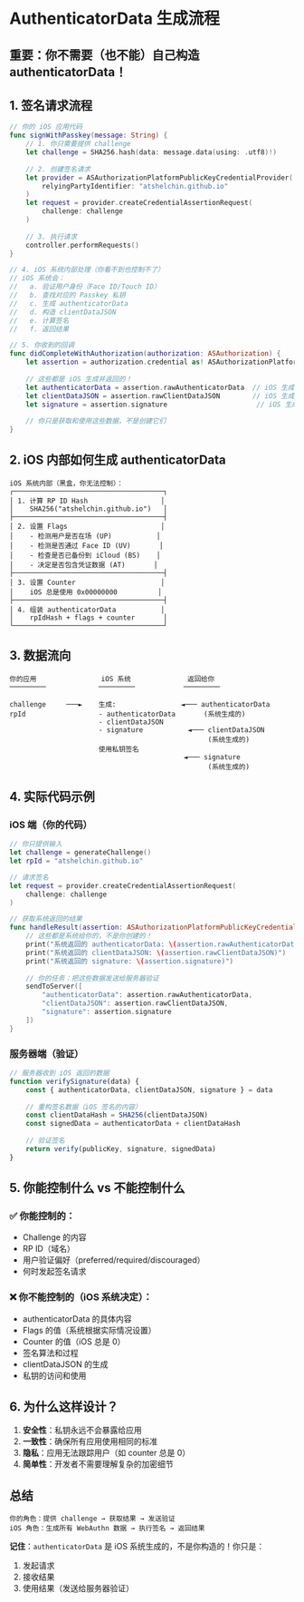 # AuthenticatorData 生成流程

## 重要：你不需要（也不能）自己构造 authenticatorData！

## 1. 签名请求流程

```swift
// 你的 iOS 应用代码
func signWithPasskey(message: String) {
    // 1. 你只需要提供 challenge
    let challenge = SHA256.hash(data: message.data(using: .utf8)!)
    
    // 2. 创建签名请求
    let provider = ASAuthorizationPlatformPublicKeyCredentialProvider(
        relyingPartyIdentifier: "atshelchin.github.io"
    )
    let request = provider.createCredentialAssertionRequest(
        challenge: challenge
    )
    
    // 3. 执行请求
    controller.performRequests()
}

// 4. iOS 系统内部处理（你看不到也控制不了）
// iOS 系统会：
//   a. 验证用户身份（Face ID/Touch ID）
//   b. 查找对应的 Passkey 私钥
//   c. 生成 authenticatorData
//   d. 构造 clientDataJSON
//   e. 计算签名
//   f. 返回结果

// 5. 你收到的回调
func didCompleteWithAuthorization(authorization: ASAuthorization) {
    let assertion = authorization.credential as! ASAuthorizationPlatformPublicKeyCredentialAssertion
    
    // 这些都是 iOS 生成并返回的！
    let authenticatorData = assertion.rawAuthenticatorData  // iOS 生成的
    let clientDataJSON = assertion.rawClientDataJSON        // iOS 生成的
    let signature = assertion.signature                      // iOS 生成的
    
    // 你只是获取和使用这些数据，不是创建它们
}
```

## 2. iOS 内部如何生成 authenticatorData

```
iOS 系统内部（黑盒，你无法控制）：
┌─────────────────────────────────────┐
│ 1. 计算 RP ID Hash                  │
│    SHA256("atshelchin.github.io")   │
├─────────────────────────────────────┤
│ 2. 设置 Flags                       │
│    - 检测用户是否在场 (UP)           │
│    - 检测是否通过 Face ID (UV)       │
│    - 检查是否已备份到 iCloud (BS)    │
│    - 决定是否包含凭证数据 (AT)       │
├─────────────────────────────────────┤
│ 3. 设置 Counter                     │
│    iOS 总是使用 0x00000000          │
├─────────────────────────────────────┤
│ 4. 组装 authenticatorData           │
│    rpIdHash + flags + counter       │
└─────────────────────────────────────┘
```

## 3. 数据流向

```
你的应用                iOS 系统              返回给你
─────────             ─────────            ─────────
                      
challenge     ───►    生成:                ◄─── authenticatorData
rpId                  - authenticatorData       (系统生成的)
                      - clientDataJSON      
                      - signature           ◄─── clientDataJSON
                                                 (系统生成的)
                      使用私钥签名          
                                           ◄─── signature
                                                 (系统生成的)
```

## 4. 实际代码示例

### iOS 端（你的代码）
```swift
// 你只提供输入
let challenge = generateChallenge()
let rpId = "atshelchin.github.io"

// 请求签名
let request = provider.createCredentialAssertionRequest(
    challenge: challenge
)

// 获取系统返回的结果
func handleResult(assertion: ASAuthorizationPlatformPublicKeyCredentialAssertion) {
    // 这些都是系统给你的，不是你创建的！
    print("系统返回的 authenticatorData: \(assertion.rawAuthenticatorData)")
    print("系统返回的 clientDataJSON: \(assertion.rawClientDataJSON)")
    print("系统返回的 signature: \(assertion.signature)")
    
    // 你的任务：把这些数据发送给服务器验证
    sendToServer([
        "authenticatorData": assertion.rawAuthenticatorData,
        "clientDataJSON": assertion.rawClientDataJSON,
        "signature": assertion.signature
    ])
}
```

### 服务器端（验证）
```javascript
// 服务器收到 iOS 返回的数据
function verifySignature(data) {
    const { authenticatorData, clientDataJSON, signature } = data
    
    // 重构签名数据（iOS 签名的内容）
    const clientDataHash = SHA256(clientDataJSON)
    const signedData = authenticatorData + clientDataHash
    
    // 验证签名
    return verify(publicKey, signature, signedData)
}
```

## 5. 你能控制什么 vs 不能控制什么

### ✅ 你能控制的：
- Challenge 的内容
- RP ID（域名）
- 用户验证偏好（preferred/required/discouraged）
- 何时发起签名请求

### ❌ 你不能控制的（iOS 系统决定）：
- authenticatorData 的具体内容
- Flags 的值（系统根据实际情况设置）
- Counter 的值（iOS 总是 0）
- 签名算法和过程
- clientDataJSON 的生成
- 私钥的访问和使用

## 6. 为什么这样设计？

1. **安全性**：私钥永远不会暴露给应用
2. **一致性**：确保所有应用使用相同的标准
3. **隐私**：应用无法跟踪用户（如 counter 总是 0）
4. **简单性**：开发者不需要理解复杂的加密细节

## 总结

```
你的角色：提供 challenge → 获取结果 → 发送验证
iOS 角色：生成所有 WebAuthn 数据 → 执行签名 → 返回结果
```

**记住**：`authenticatorData` 是 iOS 系统生成的，不是你构造的！你只是：
1. 发起请求
2. 接收结果
3. 使用结果（发送给服务器验证）
